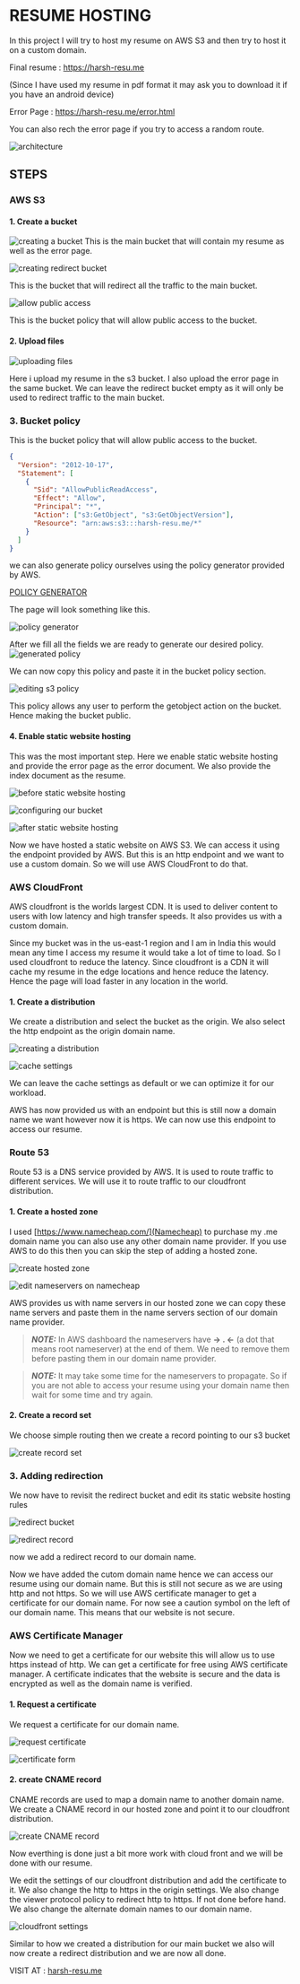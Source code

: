 # RESUME HOSTING

In this project I will try to host my resume on AWS S3 and then try to host it on a custom domain.

Final resume : https://harsh-resu.me

(Since I have used my resume in pdf format it may ask you to download it if you have an android device)

Error Page : https://harsh-resu.me/error.html

You can also rech the error page if you try to access a random route.

![architecture](./ASSETS/23.png)

## STEPS

### AWS S3

#### 1. Create a bucket

![creating a bucket](./ASSETS/1.png)
This is the main bucket that will contain my resume as well as the error page.

![creating redirect bucket](./ASSETS/2.png)

This is the bucket that will redirect all the traffic to the main bucket.

![allow public access](./ASSETS/3.png)

This is the bucket policy that will allow public access to the bucket.

#### 2. Upload files

![uploading files](./ASSETS/4.png)

Here i upload my resume in the s3 bucket. I also upload the error page in the same bucket. We can leave the redirect bucket empty as it will only be used to redirect traffic to the main bucket.

### 3. Bucket policy

This is the bucket policy that will allow public access to the bucket.

```json
{
  "Version": "2012-10-17",
  "Statement": [
    {
      "Sid": "AllowPublicReadAccess",
      "Effect": "Allow",
      "Principal": "*",
      "Action": ["s3:GetObject", "s3:GetObjectVersion"],
      "Resource": "arn:aws:s3:::harsh-resu.me/*"
    }
  ]
}
```

we can also generate policy ourselves using the policy generator provided by AWS.

[POLICY GENERATOR](https://awspolicygen.s3.amazonaws.com/policygen.html)

The page will look something like this.

![policy generator](./ASSETS/8.png)

After we fill all the fields we are ready to generate our desired policy.
![generated policy](./ASSETS/9.png)

We can now copy this policy and paste it in the bucket policy section.

![editing s3 policy](./ASSETS/10.png)

This policy allows any user to perform the getobject action on the bucket. Hence making the bucket public.

#### 4. Enable static website hosting

This was the most important step. Here we enable static website hosting and provide the error page as the error document. We also provide the index document as the resume.

![before static website hosting](./ASSETS/5.png)

![configuring our bucket](./ASSETS/6.png)

![after static website hosting](./ASSETS/7.png)

Now we have hosted a static website on AWS S3. We can access it using the endpoint provided by AWS. But this is an http endpoint and we want to use a custom domain. So we will use AWS CloudFront to do that.

### AWS CloudFront

AWS cloudfront is the worlds largest CDN. It is used to deliver content to users with low latency and high transfer speeds. It also provides us with a custom domain.

Since my bucket was in the us-east-1 region and I am in India this would mean any time I access my resume it would take a lot of time to load. So I used cloudfront to reduce the latency. Since cloudfront is a CDN it will cache my resume in the edge locations and hence reduce the latency. Hence the page will load faster in any location in the world.

#### 1. Create a distribution

We create a distribution and select the bucket as the origin. We also select the http endpoint as the origin domain name.

![creating a distribution](./ASSETS/11.png)

![cache settings](./ASSETS/13.png)

We can leave the cache settings as default or we can optimize it for our workload.

AWS has now provided us with an endpoint but this is still now a domain name we want however now it is https. We can now use this endpoint to access our resume.

<!-- <> (discuss this at the end and remove it from here) -->
<!-- ![cloudfront settings](./ASSETS/12.png) -->

<!-- <> (thi also) -->

### Route 53

Route 53 is a DNS service provided by AWS. It is used to route traffic to different services. We will use it to route traffic to our cloudfront distribution.

#### 1. Create a hosted zone

I used [https://www.namecheap.com/](Namecheap) to purchase my .me domain name you can also use any other domain name provider. If you use AWS to do this then you can skip the step of adding a hosted zone.

![create hosted zone](./ASSETS/14.png)

![edit nameservers on namecheap](./ASSETS/15.png)

AWS provides us with name servers in our hosted zone we can copy these name servers and paste them in the name servers section of our domain name provider.

> **_NOTE:_** In AWS dashboard the nameservers have **-> . <-** (a dot that means root nameserver) at the end of them. We need to remove them before pasting them in our domain name provider.

> **_NOTE:_** It may take some time for the nameservers to propagate. So if you are not able to access your resume using your domain name then wait for some time and try again.

#### 2. Create a record set

We choose simple routing then we create a record pointing to our s3 bucket

![create record set](./ASSETS/16.png)

### 3. Adding redirection

We now have to revisit the redirect bucket and edit its static website hosting rules

![redirect bucket](./ASSETS/17.png)

![redirect record](./ASSETS/18.png)

now we add a redirect record to our domain name.

Now we have added the cutom domain name hence we can access our resume using our domain name. But this is still not secure as we are using http and not https. So we will use AWS certificate manager to get a certificate for our domain name. For now see a caution symbol on the left of our domain name. This means that our website is not secure.

### AWS Certificate Manager

Now we need to get a certificate for our website this will allow us to use https instead of http. We can get a certificate for free using AWS certificate manager. A certificate indicates that the website is secure and the data is encrypted as well as the domain name is verified.

#### 1. Request a certificate

We request a certificate for our domain name.

![request certificate](./ASSETS/19.png)

![certificate form](./ASSETS/20.png)

#### 2. create CNAME record

CNAME records are used to map a domain name to another domain name. We create a CNAME record in our hosted zone and point it to our cloudfront distribution.

![create CNAME record](./ASSETS/21.png)

Now everthing is done just a bit more work with cloud front and we will be done with our resume.

We edit the settings of our cloudfront distribution and add the certificate to it. We also change the http to https in the origin settings. We also change the viewer protocol policy to redirect http to https. If not done before hand. We also change the alternate domain names to our domain name.

![cloudfront settings](./ASSETS/22.png)

Similar to how we created a distribution for our main bucket we also will now create a redirect distribution and we are now all done.

VISIT AT : [harsh-resu.me](https://harsh-resu.me)
